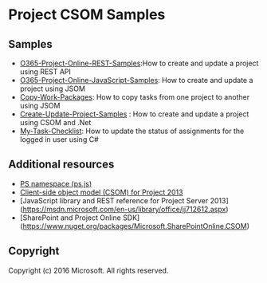 # Project CSOM Samples



## Samples

* [O365-Project-Online-REST-Samples](https://github.com/OfficeDev/O365-Project-Online-.Net-Samples/tree/master/O365-Project-Online-REST-Samples):How to create and update a project using REST API
* [O365-Project-Online-JavaScript-Samples](https://github.com/OfficeDev/O365-Project-Online-.Net-Samples/tree/master/O365-Project-Online-JavaScript-Samples): How to create and update a project using JSOM
* [Copy-Work-Packages](https://github.com/OfficeDev/O365-Project-Online-.Net-Samples/tree/master/Copy-Work-Packages): How to copy tasks from one project to another using JSOM
* [Create-Update-Project-Samples](https://github.com/OfficeDev/O365-Project-Online-.Net-Samples/tree/master/Create-Update-Project-Samples) : How to create and update a project using CSOM and .Net
* [My-Task-Checklist](https://github.com/OfficeDev/O365-Project-Online-.Net-Samples/tree/master/My-Task-Checklist): How to update the status of assignments for the logged in user using C#



## Additional resources

* [PS namespace (ps.js)](https://msdn.microsoft.com/en-us/library/office/jj669820.aspx)
* [Client-side object model (CSOM) for Project 2013](https://msdn.microsoft.com/en-us/library/office/jj163123.aspx)
* [JavaScript library and REST reference for Project Server 2013] (https://msdn.microsoft.com/en-us/library/office/jj712612.aspx)
* [SharePoint and Project Online SDK] (https://www.nuget.org/packages/Microsoft.SharePointOnline.CSOM)

## Copyright
Copyright (c) 2016 Microsoft. All rights reserved.
